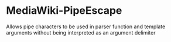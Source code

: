 MediaWiki-PipeEscape
====================

Allows pipe characters to be used in parser function and template arguments without being interpreted as an argument delimiter
